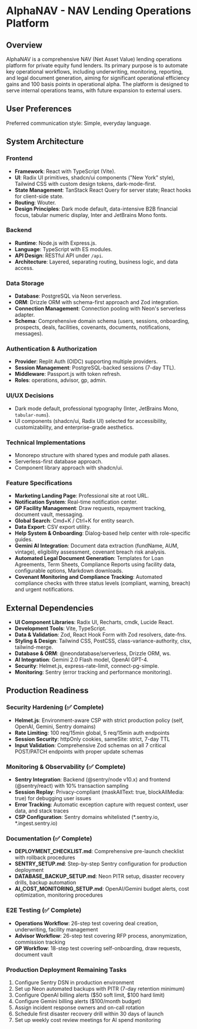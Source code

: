 # AlphaNAV - NAV Lending Operations Platform

## Overview
AlphaNAV is a comprehensive NAV (Net Asset Value) lending operations platform for private equity fund lenders. Its primary purpose is to automate key operational workflows, including underwriting, monitoring, reporting, and legal document generation, aiming for significant operational efficiency gains and 100 basis points in operational alpha. The platform is designed to serve internal operations teams, with future expansion to external users.

## User Preferences
Preferred communication style: Simple, everyday language.

## System Architecture

### Frontend
- **Framework**: React with TypeScript (Vite).
- **UI**: Radix UI primitives, shadcn/ui components ("New York" style), Tailwind CSS with custom design tokens, dark-mode-first.
- **State Management**: TanStack React Query for server state; React hooks for client-side state.
- **Routing**: Wouter.
- **Design Principles**: Dark mode default, data-intensive B2B financial focus, tabular numeric display, Inter and JetBrains Mono fonts.

### Backend
- **Runtime**: Node.js with Express.js.
- **Language**: TypeScript with ES modules.
- **API Design**: RESTful API under `/api`.
- **Architecture**: Layered, separating routing, business logic, and data access.

### Data Storage
- **Database**: PostgreSQL via Neon serverless.
- **ORM**: Drizzle ORM with schema-first approach and Zod integration.
- **Connection Management**: Connection pooling with Neon's serverless adapter.
- **Schema**: Comprehensive domain schema (users, sessions, onboarding, prospects, deals, facilities, covenants, documents, notifications, messages).

### Authentication & Authorization
- **Provider**: Replit Auth (OIDC) supporting multiple providers.
- **Session Management**: PostgreSQL-backed sessions (7-day TTL).
- **Middleware**: Passport.js with token refresh.
- **Roles**: operations, advisor, gp, admin.

### UI/UX Decisions
- Dark mode default, professional typography (Inter, JetBrains Mono, `tabular-nums`).
- UI components (shadcn/ui, Radix UI) selected for accessibility, customizability, and enterprise-grade aesthetics.

### Technical Implementations
- Monorepo structure with shared types and module path aliases.
- Serverless-first database approach.
- Component library approach with shadcn/ui.

### Feature Specifications
- **Marketing Landing Page**: Professional site at root URL.
- **Notification System**: Real-time notification center.
- **GP Facility Management**: Draw requests, repayment tracking, document vault, messaging.
- **Global Search**: Cmd+K / Ctrl+K for entity search.
- **Data Export**: CSV export utility.
- **Help System & Onboarding**: Dialog-based help center with role-specific guides.
- **Gemini AI Integration**: Document data extraction (fundName, AUM, vintage), eligibility assessment, covenant breach risk analysis.
- **Automated Legal Document Generation**: Templates for Loan Agreements, Term Sheets, Compliance Reports using facility data, configurable options, Markdown downloads.
- **Covenant Monitoring and Compliance Tracking**: Automated compliance checks with three status levels (compliant, warning, breach) and urgent notifications.

## External Dependencies

- **UI Component Libraries**: Radix UI, Recharts, cmdk, Lucide React.
- **Development Tools**: Vite, TypeScript.
- **Data & Validation**: Zod, React Hook Form with Zod resolvers, date-fns.
- **Styling & Design**: Tailwind CSS, PostCSS, class-variance-authority, clsx, tailwind-merge.
- **Database & ORM**: @neondatabase/serverless, Drizzle ORM, ws.
- **AI Integration**: Gemini 2.0 Flash model, OpenAI GPT-4.
- **Security**: Helmet.js, express-rate-limit, connect-pg-simple.
- **Monitoring**: Sentry (error tracking and performance monitoring).

## Production Readiness

### Security Hardening (✅ Complete)
- **Helmet.js**: Environment-aware CSP with strict production policy (self, OpenAI, Gemini, Sentry domains)
- **Rate Limiting**: 100 req/15min global, 5 req/15min auth endpoints
- **Session Security**: httpOnly cookies, sameSite: strict, 7-day TTL
- **Input Validation**: Comprehensive Zod schemas on all 7 critical POST/PATCH endpoints with proper update schemas

### Monitoring & Observability (✅ Complete)
- **Sentry Integration**: Backend (@sentry/node v10.x) and frontend (@sentry/react) with 10% transaction sampling
- **Session Replay**: Privacy-compliant (maskAllText: true, blockAllMedia: true) for debugging user issues
- **Error Tracking**: Automatic exception capture with request context, user data, and stack traces
- **CSP Configuration**: Sentry domains whitelisted (*.sentry.io, *.ingest.sentry.io)

### Documentation (✅ Complete)
- **DEPLOYMENT_CHECKLIST.md**: Comprehensive pre-launch checklist with rollback procedures
- **SENTRY_SETUP.md**: Step-by-step Sentry configuration for production deployment
- **DATABASE_BACKUP_SETUP.md**: Neon PITR setup, disaster recovery drills, backup automation
- **AI_COST_MONITORING_SETUP.md**: OpenAI/Gemini budget alerts, cost optimization, monitoring procedures

### E2E Testing (✅ Complete)
- **Operations Workflow**: 26-step test covering deal creation, underwriting, facility management
- **Advisor Workflow**: 26-step test covering RFP process, anonymization, commission tracking
- **GP Workflow**: 18-step test covering self-onboarding, draw requests, document vault

### Production Deployment Remaining Tasks
1. Configure Sentry DSN in production environment
2. Set up Neon automated backups with PITR (7-day retention minimum)
3. Configure OpenAI billing alerts ($50 soft limit, $100 hard limit)
4. Configure Gemini billing alerts ($100/month budget)
5. Assign incident response owners and on-call rotation
6. Schedule first disaster recovery drill within 30 days of launch
7. Set up weekly cost review meetings for AI spend monitoring